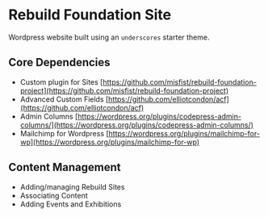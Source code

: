 Rebuild Foundation Site
===

Wordpress website built using an `underscores` starter theme.

Core Dependencies
---------------
* Custom plugin for Sites [https://github.com/misfist/rebuild-foundation-project](https://github.com/misfist/rebuild-foundation-project)
* Advanced Custom Fields [https://github.com/elliotcondon/acf](https://github.com/elliotcondon/acf)
* Admin Columns [https://wordpress.org/plugins/codepress-admin-columns/](https://wordpress.org/plugins/codepress-admin-columns/)
* Mailchimp for Wordpress [https://wordpress.org/plugins/mailchimp-for-wp](https://wordpress.org/plugins/mailchimp-for-wp)


Content Management
---------------
* Adding/managing Rebuild Sites
* Associating Content
* Adding Events and Exhibitions